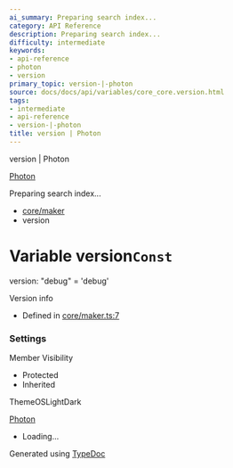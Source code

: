 ```yaml
---
ai_summary: Preparing search index...
category: API Reference
description: Preparing search index...
difficulty: intermediate
keywords:
- api-reference
- photon
- version
primary_topic: version-|-photon
source: docs/docs/api/variables/core_core.version.html
tags:
- intermediate
- api-reference
- version-|-photon
title: version | Photon
---
```

version | Photon

[Photon](../index.md)




Preparing search index...

* [core/maker](../modules/core_maker.md)
* version

# Variable version`Const`

version: "debug" = 'debug'

Version info

* Defined in [core/maker.ts:7](https://github.com/mwhite454/photon/blob/main/packages/photon/src/core/maker.ts#L7)

### Settings

Member Visibility

* Protected
* Inherited

ThemeOSLightDark

[Photon](../index.md)

* Loading...

Generated using [TypeDoc](https://typedoc.org/)
